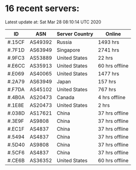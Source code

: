 # 16 recent servers:

Latest update at: Sat Mar 28 08:10:14 UTC 2020

| ID | ASN | Server Country | Online |
| -- | --- | -------------- | ------ |
| #.15CF | AS49392 | Russia | 1493 hrs |
| #.7F1D | AS63949 | Singapore | 2741 hrs |
| #.9FC3 | AS53889 | United States | 22 hrs |
| #.E6CC | AS35913 | United States | 60 hrs offline |
| #.E069 | AS40065 | United States | 1477 hrs |
| #.2A79 | AS63949 | Japan | 157 hrs |
| #.F7DA | AS45102 | United States | 767 hrs |
| #.4B0A | AS20473 | Canada | 4 hrs offline |
| #.1E8E | AS20473 | United States | 2 hrs |
| #.038D | AS17621 | China | 37 hrs offline |
| #.3E9F | AS9808 | China | 37 hrs offline |
| #.EC1F | AS4837 | China | 37 hrs offline |
| #.5494 | AS4837 | China | 37 hrs offline |
| #.5D40 | AS9808 | China | 37 hrs offline |
| #.5CF6 | AS4837 | China | 37 hrs offline |
| #.CE6B | AS36352 | United States | 60 hrs offline |

